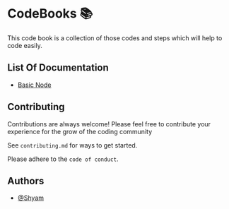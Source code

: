 # CodeBooks 📚
This code book is a collection of those codes and steps which will help to code easily.

## List Of Documentation

- [Basic Node](https://github.com/ShyamGit01/CookBooks/blob/main/Node/BasicNode.md)




## Contributing

Contributions are always welcome! Please feel free to contribute your experience for the grow of the coding community

See `contributing.md` for ways to get started.

Please adhere to the `code of conduct`.




## Authors

- [@Shyam](https://github.com/ShyamGit01)
